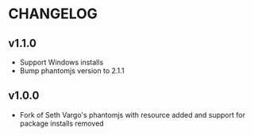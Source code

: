 # CHANGELOG

## v1.1.0

- Support Windows installs
- Bump phantomjs version to 2.1.1

## v1.0.0

- Fork of Seth Vargo's phantomjs with resource added and support for package installs removed
